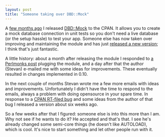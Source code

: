 ```yaml
---
layout: post
title: "Someone taking over DBD::Mock"
---
```




A <a href="http://cwinters.com/news/display/?news_id=1176">few months ago</a> I released <a href="http://search.cpan.org/dist/DBD-Mock/">DBD::Mock</a> to the CPAN. It allows you to create a mock database connection in unit tests so you don't need a live database (or the setup hassle) to test your app. Someone else has now taken over improving and maintaining the module and has just <a href="http://search.cpan.org/~stevan/DBD-Mock-0.12/">released a new version</a>; I think that's just fantastic.

<p>A little history: about a month after releasing the module I responded to <a href="http://www.perlmonks.org/index.pl?node_id=343102">a Perlmonks post</a> plugging the module, and a day after that the author (Stevan) e-mailed me with some ideas for improvements. These eventually resulted in changes implemented in 0.10.</p>

<p>In the next couple of months Stevan wrote me a few more emails with ideas and improvements. Unfortunately I didn't have the time to respond to the emails, always a problem with doing opensource in your spare time. In response to a <a href="http://rt.cpan.org/NoAuth/Bug.html?id=7057">CPAN RT-filed bug</a> and some ideas from the author of that bug I released a version about six weeks ago.

<p>So a few weeks after that I figured: someone else is into this more than I am. Why not see if he wants to do it? He accepted and that's that. I see he's already changed some semi-core things (he doesn't like AUTOLOAD), which is cool. It's nice to start something and let other people run with it.


